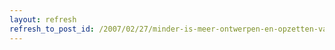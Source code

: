 ```yaml
---
layout: refresh
refresh_to_post_id: /2007/02/27/minder-is-meer-ontwerpen-en-opzetten-van-je-site
---
```

